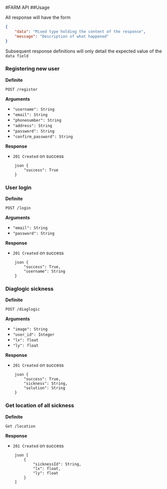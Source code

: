 
#FARM API
##Usage

All response will have the form
```json
{
    "data": "Mixed type holding the content of the response",
    "message": "Description of what happened"
}
```

Subsequent response definitions will only detail the expected value of the `data field`

### Registering new user

**Definite**

`POST /register`

**Arguments**

- `"username": String`
- `"email": String`
- `"phonenumber": String`
- `"address": String`
- `"password": String`
- `"confirm_password": String`

**Response**

- `201 Created` on success

```
    json {
        "success": True
    }
```

### User login

**Definite**

`POST /login`

**Arguments**

- `"email": String`
- `"password": String`

**Response**

- `201 Created` on success

```
    json {
        "success": True,
        "username": String
    }
```

### Diaglogic sickness
**Definite**

`POST /diaglogic`

**Arguments**

- `"image": String`
- `"user_id": Integer`
- `"lx": float`
- `"ly": float`

**Response**

- `201 Created` on success

```
    json {
        "success": True,
        "sickness": String,
        "solution": String
    }
```

### Get location of all sickness

**Definite**

`Get /location`

**Response**

- `201 Created` on success

```
    json [
        {
            "sicknessId": String,
            "lx": float,
            "ly": float
        }
    ]
```
